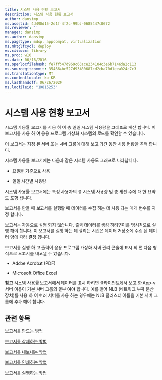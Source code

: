 ```yaml
---
title: 시스템 사용 현황 보고서
description: 시스템 사용 현황 보고서
author: dansimp
ms.assetid: 4d490d15-2d1f-4f2c-99bb-0685447c0672
ms.reviewer: ''
manager: dansimp
ms.author: dansimp
ms.pagetype: mdop, appcompat, virtualization
ms.mktglfcycl: deploy
ms.sitesec: library
ms.prod: w10
ms.date: 06/16/2016
ms.openlocfilehash: fe7ff547d969c63ace234104c3e6b7146da2c113
ms.sourcegitcommit: 354664bc527d93f80687cd2eba70d1eea024c7c3
ms.translationtype: MT
ms.contentlocale: ko-KR
ms.lasthandoff: 06/26/2020
ms.locfileid: "10815253"
---
```

# 시스템 사용 현황 보고서


시스템 사용률 보고서를 사용 하 여 총 일일 시스템 사용량을 그래프로 계산 합니다. 이 보고서를 사용 하 여 응용 프로그램 가상화 시스템의 로드를 확인할 수 있습니다.

이 보고서는 지정 된 서버 또는 서버 그룹에 대해 보고 기간 동안 사용 현황을 추적 합니다.

시스템 사용률 보고서에는 다음과 같은 시스템 사용도 그래프로 나타납니다.

-   요일을 기준으로 사용

-   일일 시간별 사용량

시스템 사용률 보고서에는 특정 사용자의 총 시스템 사용량 및 총 세션 수에 대 한 요약도 포함 됩니다.

보고서를 만들 때 보고서를 실행할 때 데이터를 수집 하는 데 사용 되는 매개 변수를 지정 합니다.

보고서는 자동으로 실행 되지 않습니다. 출력 데이터를 생성 하려면이를 명시적으로 실행 해야 합니다. 이 보고서를 실행 하는 데 걸리는 시간은 데이터 저장소에 수집 된 데이터 양에 따라 결정 됩니다.

보고서를 실행 하 고 출력이 응용 프로그램 가상화 서버 관리 콘솔에 표시 되 면 다음 형식으로 보고서를 내보낼 수 있습니다.

-   Adobe Acrobat (PDF)

-   Microsoft Office Excel

**참고**  시스템 사용률 보고서에서 데이터를 표시 하려면 클라이언트에서 보고 한 App-v 서버 이름이 기본 서버 그룹의 일부 여야 합니다. 예를 들어 NLB (네트워크 부하 분산 장치)를 사용 하 여 여러 서버를 사용 하는 경우에는 NLB 클러스터 이름을 기본 서버 그룹에 추가 해야 합니다.

 

## 관련 항목


[보고서를 만드는 방법](how-to-create-a-reportserver.md)

[보고서를 삭제하는 방법](how-to-delete-a-reportserver.md)

[보고서를 내보내는 방법](how-to-export-a-reportserver.md)

[보고서를 인쇄하는 방법](how-to-print-a-reportserver.md)

[보고서를 실행하는 방법](how-to-run-a-reportserver.md)

 

 






